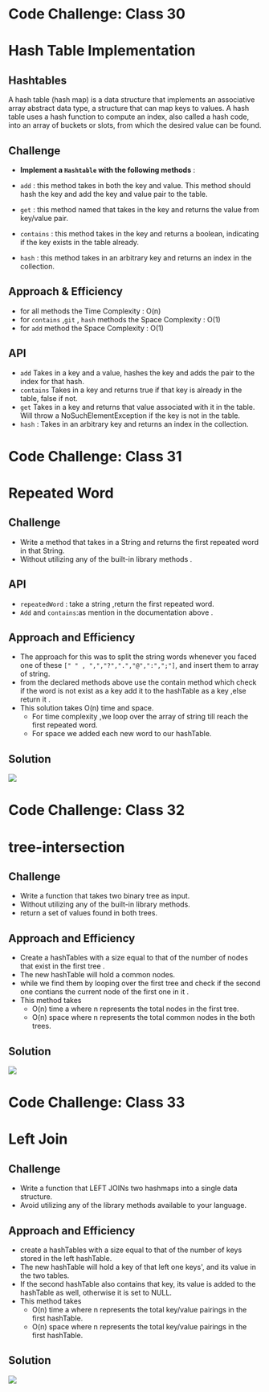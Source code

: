 # Code Challenge: Class 30
# Hash Table Implementation

## Hashtables
 A hash table (hash map) is a data structure that implements an associative array abstract data type, a structure that can map keys to values. A hash table uses a hash function to compute an index, also called a hash code, into an array of buckets or slots, from which the desired value can be found.
## Challenge
- **Implement a `Hashtable` with the following methods** :

- `add` : this method takes in both the key and value. This method should hash the key and add the key and value pair to the table.
- `get` : this method named that takes in the key and returns the value from key/value pair.
- `contains` : this method takes in the key and returns a boolean, indicating if the key exists in the table already.
- `hash` : this method takes in an arbitrary key and returns an index in the collection.
## Approach & Efficiency

- for all methods the Time Complexity : O(n) 
- for `contains` ,`git` , `hash` methods the Space Complexity : O(1) 
- for `add` method the Space Complexity : O(1) 
## API
- `add`
Takes in a key and a value, hashes the key and adds the pair to the index for that hash. 
- `contains`
Takes in a key and returns true if that key is already in the table, false if not. 
- `get`
Takes in a key and returns that value associated with it in the table. Will throw a NoSuchElementException if the key is not in the table.
- `hash` : 
Takes in an arbitrary key and returns an index in the collection.
#
# Code Challenge: Class 31
# Repeated Word
## Challenge
- Write a method that takes in a String and returns the first repeated word in that String.
-  Without utilizing any of the built-in library methods .
## API 
- `repeatedWord` : take a string ,return the first repeated word.
- `Add` and `contains`:as mention in  the documentation above .
## Approach and Efficiency
- The approach for this was to split the string words whenever you faced one of these `[" " , ",","?",".","@",":",";"]`, and insert them to array of string.
- from the declared methods above use the contain method which check if the word is not exist as a key add it to the hashTable as a key  ,else return it .
- This solution takes O(n) time and space.
  - For time complexity ,we loop over the array of string till reach the first repeated word.
  - For space we added each new word to our hashTable.
## Solution 
![](assest/31.jpg)
#
# Code Challenge: Class 32
# tree-intersection
## Challenge
 - Write a function that takes two binary tree as input.
 - Without utilizing any of the built-in library methods.
 - return a set of values found in both trees.

## Approach and Efficiency
- Create a hashTables with a size equal to that of the number of nodes that exist in the first tree .
- The new hashTable will hold a common nodes.
-  while we find them by looping over the first tree and check if the second one contians the current node of the first one in it . 
- This method takes
  -  O(n) time a where n represents the total nodes  in the first tree.
  -  O(n)  space where n represents the total common nodes in the both trees.
## Solution
![](assest/CC32.jpg)
# Code Challenge: Class 33
# Left Join
## Challenge
- Write a function that LEFT JOINs two hashmaps into a single data structure.
- Avoid utilizing any of the library methods available to your language.

## Approach and Efficiency
-  create a hashTables with a size equal to that of the number of keys stored in the left hashTable.
- The new hashTable will hold a key of that left one keys', and its value in the two tables. 
- If the second hashTable also contains that key, its value is added to the hashTable as well, otherwise it is set to NULL. 
- This method takes
  -  O(n) time a where n represents the total key/value pairings in the first hashTable.
  -  O(n)  space where n represents the total key/value pairings in the first hashTable.
## Solution
![](assest/CC33.jpg)

